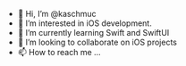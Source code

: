 - 👋 Hi, I’m @kaschmuc
- 👀 I’m interested in iOS development.
- 🌱 I’m currently learning Swift and SwiftUI
- 💞️ I’m looking to collaborate on iOS projects
- 📫 How to reach me ...

<!---
kaschmuc/kaschmuc is a ✨ special ✨ repository because its `README.md` (this file) appears on your GitHub profile.
You can click the Preview link to take a look at your changes.
--->
